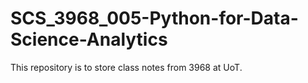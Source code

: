 # SCS_3968_005-Python-for-Data-Science-Analytics
This repository is to store class notes from 3968 at UoT.
